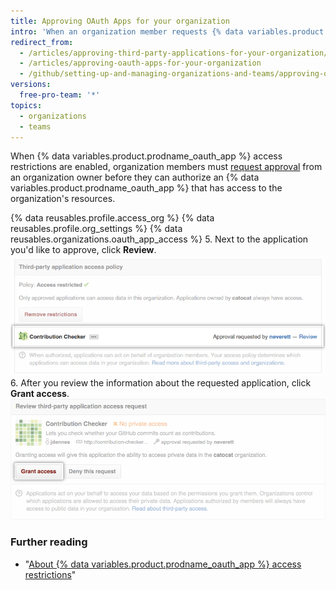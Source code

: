 ```yaml
---
title: Approving OAuth Apps for your organization
intro: 'When an organization member requests {% data variables.product.prodname_oauth_app %} access to organization resources, organization owners can approve or deny the request.'
redirect_from:
  - /articles/approving-third-party-applications-for-your-organization/
  - /articles/approving-oauth-apps-for-your-organization
  - /github/setting-up-and-managing-organizations-and-teams/approving-oauth-apps-for-your-organization
versions:
  free-pro-team: '*'
topics:
  - organizations
  - teams
---
```

When {% data variables.product.prodname_oauth_app %} access restrictions are enabled, organization members must [request approval](/articles/requesting-organization-approval-for-oauth-apps) from an organization owner before they can authorize an {% data variables.product.prodname_oauth_app %} that has access to the organization's resources.

{% data reusables.profile.access_org %}
{% data reusables.profile.org_settings %}
{% data reusables.organizations.oauth_app_access %}
5. Next to the application you'd like to approve, click **Review**.
![Review request link](/assets/images/help/settings/settings-third-party-approve-review.png)
6. After you review the information about the requested application, click **Grant access**.
![Grant access button](/assets/images/help/settings/settings-third-party-approve-grant.png)

### Further reading

- "[About {% data variables.product.prodname_oauth_app %} access restrictions](/articles/about-oauth-app-access-restrictions)"
